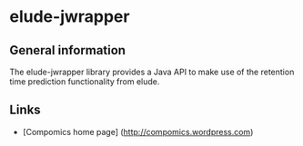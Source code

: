 elude-jwrapper
================

General information
-------------------
The elude-jwrapper library provides a Java API to make use of the retention time prediction functionality from elude.


Links
-----
* [Compomics home page] (http://compomics.wordpress.com)
